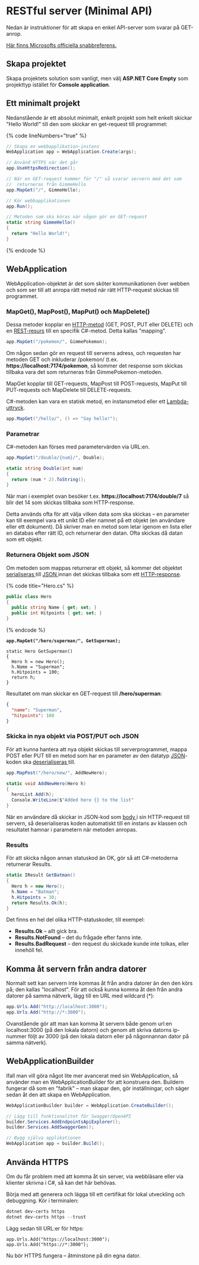 # RESTful server (Minimal API)

Nedan är instruktioner för att skapa en enkel API-server som svarar på GET-anrop.

[Här finns Microsofts officiella snabbreferens.](https://learn.microsoft.com/en-us/aspnet/core/fundamentals/minimal-apis)

## Skapa projektet

Skapa projektets solution som vanligt, men välj **ASP.NET Core Empty** som projekttyp istället för **Console application**.

## Ett minimalt projekt

Nedanstående är ett absolut minimalt, enkelt projekt som helt enkelt skickar "Hello World!" till den som skickar en get-request till programmet:

{% code lineNumbers="true" %}
```csharp
// Skapa en webbapplikation-instans
WebApplication app = WebApplication.Create(args);

// Använd HTTPS när det går
app.UseHttpsRedirection();

// När en GET-request kommer för "/" så svarar servern med det som 
//  returneras från GimmeHello
app.MapGet("/", GimmeHello);

// Kör webbapplikationen
app.Run();

// Metoden som ska köras när någon gör en GET-request
static string GimmeHello()
{
  return "Hello World!";
}
```
{% endcode %}

## WebApplication

WebApplication-objektet är det som sköter kommunikationen över webben och som ser till att anropa rätt metod när rätt HTTP-request skickas till programmet.

### MapGet(), MapPost(), MapPut() och MapDelete()

Dessa metoder kopplar en [HTTP-metod](../rest-och-crud.md) (GET, POST, PUT eller DELETE) och en [REST-resurs](../url-er-och-rest.md#rest-resurs) till en specifik C#-metod. Detta kallas "mapping".

```csharp
app.MapGet("/pokemon/", GimmePokemon);
```

Om någon sedan gör en request till serverns adress, och requesten har metoden GET och inkluderar /pokemon/ (t.ex. **https://localhost:7174/pokemon**, så kommer det response som skickas tillbaka vara det som returneras från GimmePokemon-metoden.

MapGet kopplar till GET-requests, MapPost till POST-requests, MapPut till PUT-requests och MapDelete till DELETE-requests.

C#-metoden kan vara en statisk metod, en instansmetod eller ett [Lambda-uttryck](../../../grundlaeggande/delegates.md#lambdas).

```csharp
app.MapGet("/hello/", () => "Say hello!");
```

### Parametrar

C#-metoden kan förses med parametervärden via URL:en.

```csharp
app.MapGet("/double/{num}/", Double);

static string Double(int num)
{
  return (num * 2).ToString();
}
```

När man i exemplet ovan besöker t.ex. **https://localhost:7174/double/7** så blir det 14 som skickas tillbaka som HTTP-response.

Detta används ofta för att välja vilken data som ska skickas – en parameter kan till exempel vara ett unikt ID eller namnet på ett objekt (en användare eller ett dokument). Då skriver man en metod som letar igenom en lista eller en databas efter rätt ID, och returnerar den datan. Ofta skickas då datan som ett objekt.

### Returnera Objekt som JSON

Om metoden som mappas returnerar ett objekt, så kommer det objektet [serialiseras ](../../../filhantering/serialisering/json-serialisering.md#jsonserializer.serialize-less-than-greater-than)till [JSON ](../../../filhantering/filformat/json.md)innan det skickas tillbaka som ett [HTTP-response](../rest-och-crud.md#http).

{% code title="Hero.cs" %}
```csharp
public class Hero
{
  public string Name { get; set; }
  public int Hitpoints { get; set; }
}
```
{% endcode %}

<pre class="language-csharp"><code class="lang-csharp"><strong>app.MapGet("/hero/superman/", GetSuperman);
</strong>
static Hero GetSuperman()
{
  Hero h = new Hero();
  h.Name = "Superman";
  h.Hitpoints = 100;
  return h;
}
</code></pre>

Resultatet om man skickar en GET-request till **/hero/superman**:

```json
{
  "name": "Superman",
  "hitpoints": 100
}
```

### Skicka in nya objekt via POST/PUT och JSON

För att kunna hantera att nya objekt skickas till serverprogrammet, mappa POST eller PUT till en metod som har en parameter av den datatyp [JSON](../../../filhantering/filformat/json.md)-koden ska [deserialiseras ](../../../filhantering/serialisering/json-serialisering.md#jsonserializer.deserialize-less-than-greater-than)till.

```csharp
app.MapPost("/hero/new/", AddNewHero);

static void AddNewHero(Hero h)
{
  heroList.Add(h);
  Console.WriteLine($"Added hero {} to the list"
}
```

När en användare då skickar in JSON-kod som [body ](../rest-och-crud.md#header-och-body)i sin HTTP-request till servern, så deserialiseras koden automatiskt till en instans av klassen och resultatet hamnar i parametern när metoden anropas.

### Results

För att skicka någon annan statuskod än OK, gör så att C#-metoderna returnerar Results.

```csharp
static IResult GetBatman()
{
  Hero h = new Hero();
  h.Name = "Batman";
  h.Hitpoints = 30;
  return Results.Ok(h);
}
```

Det finns en hel del olika HTTP-statuskoder, till exempel:

* **Results.Ok** – allt gick bra.
* **Results.NotFound** – det du frågade efter fanns inte.
* **Results.BadRequest** – den request du skickade kunde inte tolkas, eller innehöll fel.

## Komma åt servern från andra datorer

Normalt sett kan servern inte kommas åt från andra datorer än den den körs på; den kallas "localhost". För att också kunna komma åt den från andra datorer på samma nätverk, lägg till en URL med wildcard (\*):

```csharp
app.Urls.Add("http://localhost:3000");
app.Urls.Add("http://*:3000");
```

Ovanstående gör att man kan komma åt servern både genom url:en localhost:3000 (på den lokala datorn) och genom att skriva datorns ip-nummer följt av 3000 (på den lokala datorn eller på någonnannan dator på samma nätverk).

## WebApplicationBuilder

Ifall man vill göra något lite mer avancerat med sin WebApplication, så använder man en WebApplicationBuilder för att konstruera den. Buildern fungerar då som en "fabrik" – man skapar den, gör inställningar, och säger sedan åt den att skapa en WebApplication.

```csharp
WebApplicationBuilder builder = WebApplication.CreateBuilder();

// Lägg till funktionalitet för Swagger/OpenAPI
builder.Services.AddEndpointsApiExplorer();
builder.Services.AddSwaggerGen();

// Bygg själva applikationen
WebApplication app = builder.Build();
```

## Använda HTTPS

Om du får problem med att komma åt sin server, via webbläsare eller via klienter skrivna i C#, så kan det här behövas.

Börja med att generera och lägga till ett certifikat för lokal utveckling och debuggning. Kör i terminalen:

```powershell
dotnet dev-certs https
dotnet dev-certs https --trust
```

Lägg sedan till URL:er för https:

```
app.Urls.Add("https://localhost:3000");
app.Urls.Add("https://*:3000");
```

Nu bör HTTPS fungera – åtminstone på din egna dator.
